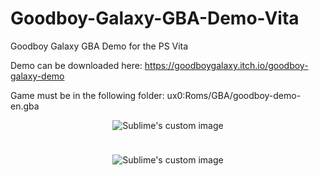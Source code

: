 # Goodboy-Galaxy-GBA-Demo-Vita
Goodboy Galaxy GBA Demo for the PS Vita

Demo can be downloaded here: https://goodboygalaxy.itch.io/goodboy-galaxy-demo

Game must be in the following folder: ux0:Roms/GBA/goodboy-demo-en.gba

<!-- LiveArea -->
<p align="center">
  <img src="https://github.com/DRok17/Goodboy-Galaxy-GBA-Demo-Vita/assets/81541725/69ebd026-76e8-4e33-99a5-9426141eca7c?raw=true" alt="Sublime's custom image"/>
</p>

<!-- Spacer -->
<p align="center">
  <img width="10" height="10" src="https://user-images.githubusercontent.com/81541725/168428087-611fe26a-aeb0-4617-98d7-9a239ea716d8.png">
</p>

<!-- Icon -->
<p align="center">
  <img src="https://github.com/DRok17/Goodboy-Galaxy-GBA-Demo-Vita/assets/81541725/7c91e9cb-4531-4864-a6c3-e13f12110166?raw=true" alt="Sublime's custom image"/>
</p>



